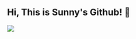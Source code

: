 ## Hi, This is Sunny's Github! 👋

<img src="https://capsule-render.vercel.app/api?type=waving&color=E3A6AE&height=300&section=header&text=Welcome%20to%20Sunny's%20Github!&fontSize=60&animation=twinkling&fontColor=ffffff" />

<!--
**baesunny/baesunny** is a ✨ _special_ ✨ repository because its `README.md` (this file) appears on your GitHub profile.

Here are some ideas to get you started:

- 🔭 I’m currently working on ...
- 🌱 I’m currently learning ...
- 👯 I’m looking to collaborate on ...
- 🤔 I’m looking for help with ...
- 💬 Ask me about ...
- 📫 How to reach me: ...
- 😄 Pronouns: ...
- ⚡ Fun fact: ...
-->
